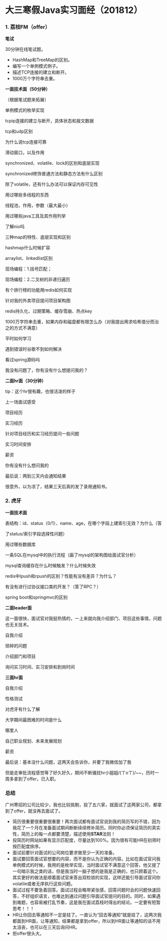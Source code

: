 # 大三寒假Java实习面经（201812）

### 1. 荔枝FM（offer）

**笔试**

30分钟在线笔试题。

+ HashMap和TreeMap的区别。
+ 编写一个单例模式例子。
+ 描述TCP连接的建立和断开。
+ 1000万个字符串去重。

**一面技术面（50分钟）**

（根据笔试题来拓展）

单例模式的枚举实现

tcpip连接的建立与断开，具体状态和报文数据

tcp和udp区别

为什么说tcp连接可靠

滑动窗口，以及作用

synchronized、volatile、lock的区别和底层实现

synchronized修饰普通方法和静态方法有什么区别

除了volatile，还有什么办法可以保证内存可见性

用过哪些多线程的东西

线程池，作用，参数（最大最小）

用过哪些java工具及其作用列举

了解nio吗

三种map的特性、底层实现和区别

hashmap什么时候扩容

arraylist、linkedlist区别

现场编程：1.括号匹配；

现场编程：2.二叉树的非递归遍历

有个排行榜的功能用redis如何实现

针对我的外卖项目提问项目架构图

redis持久化、过期策略、缓存雪崩、热点key

1000万字符串去重，如果内存和磁盘都有限怎么办（对我提出用求哈希值分而治之的方式不满意）

平时如何学习

遇到错误时谷歌不到如何解决

看过spring源码吗

我没有问题了，你有没有什么想提问我的？

**二面hr面（30分钟）**

tip：这个hr很有趣，也很活泼的样子

上一场面试感受

项目经历

实习经历

针对项目经历和实习经历提问一些问题

实习时间安排

薪资

你有没有什么想问我的

最后说：两到三天内会通知结果

很意外，以为凉了，结果三天后真的发了录用通知书。

### 2. 虎牙

**一面技术面**

表结构：id、status（0/1）、name、age，在哪个字段上建索引无效？为什么（答

了status/索引字段选择性问题）

用过哪些数据库

一条SQL在mysql中的执行流程（画了mysql的架构图给面试官分析）

mysql查询缓存在什么时候触发？什么时候失效

redis中lpush和rpush的区别？性能有没有差异？为什么？

有没有进行过协议接口类的开发？（答了RPC？）

spring boot和springmvc的区别

**二面leader面**

这一面很快，面试官对我挺热情的，一上来就向我介绍部门、项目这些事情，问题也无关技术。

自我介绍

琐碎的问题

介绍部门和项目

询问实习时间、实习安排和到岗时间

**三面hr面**

自我介绍

性格测试

对虎牙有什么了解

大学期间最困难的时间是什么

哪里人

自己职业规划、未来发展规划

薪资

最后说：基本没什么问题，这两天会告诉你，并要了我微信加了我

但是走审批流程感觉等了好久好久，期间不断骚扰hr小姐姐/(ㄒoㄒ)/~~，历时一周多拿到了offer，已入职。

### 总结

广州寒招的公司比较少，我也比较挑剔，投了五六家，就面试了这两家公司，都拿到了offer，就没再去面试了。

* 简历很重要很重要很重要！两次面试都有面试官说到我的简历写的不错，因为我花了一个月在准备面试期间断断续续修补简历。同时你必须保证简历的真实性，简历上的每一点都要清楚，描述使用**STAR**法则！
* 投简历时网站如果有显示匹配度，尽量达到100%。因为很有可能HR在初筛时按匹配度排序。
* 面试前要针对面试的公司岗位要求做至少一天的准备。
* 面试要回答面试官想要的内容，而不是你认为正确的内容。比如在面试官问我单例模式的时候，我用的是枚举实现，当时面试官不满意这个回答，他又提了一句暗示我之类的话，但是我当时一脑子想的是我是正确的，也只顾着这个。其实更好的做法是顺着面试官来答出双检锁的实现，这样还能引导面试官问你volatile或者无序执行这些问题。
* 面试过程不要急着回答。面试过程会略带紧张感，回答问题时会的问题快速回答，不好组织语言，也难达到通过问题引导面试官提问的目的。同时，如果遇到难题，也容易被打乱节奏，这是我在面试荔枝时得出的结论。一定要有短暂思考！！！
* HR让你回去等通知不一定是挂了。一直认为“回去等通知”就是挂了，这两次我都面到HR面，让等通知，结果都是拿到offer，所以到HR面让等通知的话不用太沮丧，也可以在三天后询问HR。
* 拒offer很头大。
